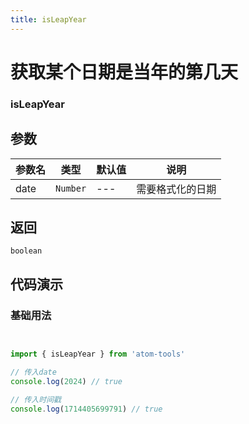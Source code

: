 ```yaml
---
title: isLeapYear
---
```


# 获取某个日期是当年的第几天

### isLeapYear


## 参数

| 参数名 | 类型 | 默认值 | 说明 |
| --- | --- | --- | --- |
| date | `Number`  | --- | 需要格式化的日期 |

## 返回

`boolean` 

## 代码演示

### 基础用法

```js


import { isLeapYear } from 'atom-tools'

// 传入date
console.log(2024) // true

// 传入时间戳
console.log(1714405699791) // true


```
